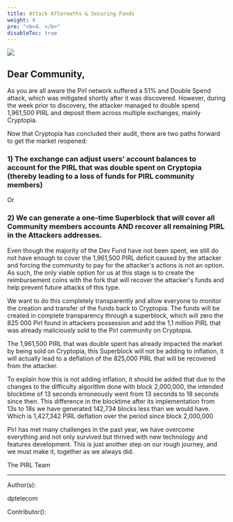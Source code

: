 ```yaml
---
title: Attack Aftermaths & Securing Funds
weight: 4
pre: "<b>4. </b>"
disableToc: true
---
```


![](/development/images/aftermath.png)

## Dear Community,

As you are all aware the Pirl network suffered a 51% and Double Spend attack, 
which was mitigated shortly after it was discovered. However, 
during the week prior to discovery, 
the attacker managed to double spend 1,961,500 PIRL and deposit them across multiple exchanges, 
mainly Cryptopia.


Now that Cryptopia has concluded their audit, 
there are two paths forward to get the market reopened:


### 1) The exchange can adjust users’ account balances to account for the PIRL that was double spent on Cryptopia (thereby leading to a loss of funds for PIRL community members)


Or 

### 2) We can generate a one-time Superblock that will cover all Community members accounts AND recover all remaining PIRL in the Attackers addresses.


Even though the majority of the Dev Fund have not been spent, 
we still do not have enough to cover the 1,961,500 PIRL deficit caused by the attacker and forcing the community to pay for the attacker's actions is not an option. 
As such, the only viable option for us at this stage is to create the reimbursement coins with the fork that will recover the attacker's funds and help prevent future attacks of this type.


We want to do this completely transparently and allow everyone to monitor the creation and transfer of the funds back to Cryptopia. 
The funds will be created in complete transparency through a superblock, 
which will zero the 825 000 Pirl found in attackers possession and add the 1,1 million PIRL that was already maliciously sold to the Pirl community on Cryptopia.


The 1,961,500 PIRL that was double spent has already impacted the market by being sold on Cryptopia, 
this Superblock will not be adding to inflation, it will actually lead to a deflation of the 825,000 PIRL that will be recovered from the attacker. 

To explain how this is not adding inflation, 
it should be added that due to the changes to the difficulty algorithm done with block 2,000,000, the intended blocktime of 13 seconds erroneously went from 13 seconds to 18 seconds since then. 
This difference in the blocktime after its implementation from 13s to 18s we have generated 142,734 blocks less than we would have. Which is 1,427,342 PIRL deflation over the period since block 2,000,000


Pirl has met many challenges in the past year, we have overcome everything and not only survived but thrived with new technology and features development. 
This is just another step on our rough journey, and we must make it, together as we always did.


The PIRL Team


---
Author(s):  

dptelecom  

Contributor():
